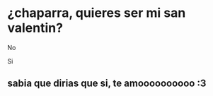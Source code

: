 <!DOCTYPE html>
<html lang="en">
<head>
    <meta charset="UTF-8">
    <title>chaparra quieres ser mi san valentin </title>
    <meta name="viewport" content="width=device-width, user-scalable=no, initial-scale=1.0, maximum-scale=1.0, minimum-scale=1.0">
    <link rel="stylesheet" href="main.css">
    <script src="https://ajax.googleapis.com/ajax/libs/jquery/3.4.1/jquery.min.js"></script>
    <script>
        $(document).ready(function(){
            $('.p1').hover(function(){
                arriba = Math.random()*(400-1) +1;
                abajo = Math.random() * (609-1) +1;
              $(this).css('top', arriba);
              $(this).css('left', abajo);
            });
        });
    function dijoSi(){
        document.getElementById('si').style.display = 'block';
    }
    </script>
</head>
<body>
    <div class="contenedor">
        <div class="titulo">
            <h1>¿chaparra, quieres ser mi san valentin?</h1>
        </div>
        <div class="opciones">
            <p class="p1">No</p>
            <p onclick="dijoSi()" class="p2">Si</p>
            <div id="si">
                <h2>sabia que dirias que si, te amoooooooooo :3</h2>
            </div>
        </div>
    </div>
</body>
</html>
